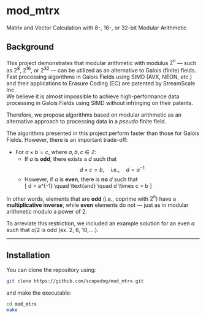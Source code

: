 # mod_mtrx
Matrix and Vector Calculation with 8-, 16-, or 32-bit Modular Arithmetic

## Background

This project demonstrates that modular arithmetic with modulus $2^n$ — such as $2^8$, $2^{16}$, or $2^{32}$ — can be utilized as an alternative to Galois (finite) fields.  
Fast processing algorithms in Galois Fields using SIMD (AVX, NEON, etc.) and their applications to Erasure Coding (EC) are patented by StreamScale Inc.  
We believe it is almost impossible to achieve high-performance data processing in Galois Fields using SIMD without infringing on their patents.  

Therefore, we propose algorithms based on modular arithmetic as an alternative approach to processing data in a *pseudo* finite field.

The algorithms presented in this project perform faster than those for Galois Fields. However, there is an important trade-off:

- For $a \times b = c$, where $a, b, c \in \mathbb{Z}$:
  - If $a$ is **odd**, there exists a $d$ such that  
    $$
    d \times c = b, \quad \text{i.e.,} \quad d = a^{-1}
    $$
  - However, if $a$ is **even**, there is **no** $d$ such that  
    \[
    d = a^{-1} \quad \text{and} \quad d \times c = b
    \]

In other words, elements that are **odd** (i.e., coprime with $2^n$) have a **multiplicative inverse**, while **even** elements do not — just as in modular arithmetic modulo a power of 2.

To arreviate this restriction, we included an example solution for an even $a$ such that $a / 2$ is odd (ex. 2, 6, 10,....).


---

## Installation

You can clone the repository using:

```sh
git clone https://github.com/scopedog/mod_mtrx.git
```

and make the executable:

```sh
cd mod_mtrx
make
```


